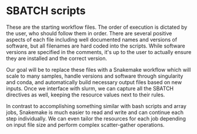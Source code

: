 # SBATCH scripts

These are the starting workflow files. The order of execution is dictated by the
user, who should follow them in order.  There are several positive aspects of
each file including well documented names and versions of software, but all 
filenames are hard coded into the scripts.  While software versions are
specified in the comments, it's up to the user to actually ensure they are
installed and the correct version.  

Our goal will be to replace these files with a Snakemake workflow which will
scale to many samples, handle versions and software through singularity and
conda, and automatically build necessary output files based on new inputs.
Once we interface with slurm, we can capture all the SBATCH directives as
well, keeping the resource values next to their rules.

In contrast to accomplishing something similar with bash scripts and array
jobs, Snakemake is much easier to read and write and can continue each step
individually.  We can even tailor the resources for each job depending on
input file size and perform complex scatter-gather operations.
